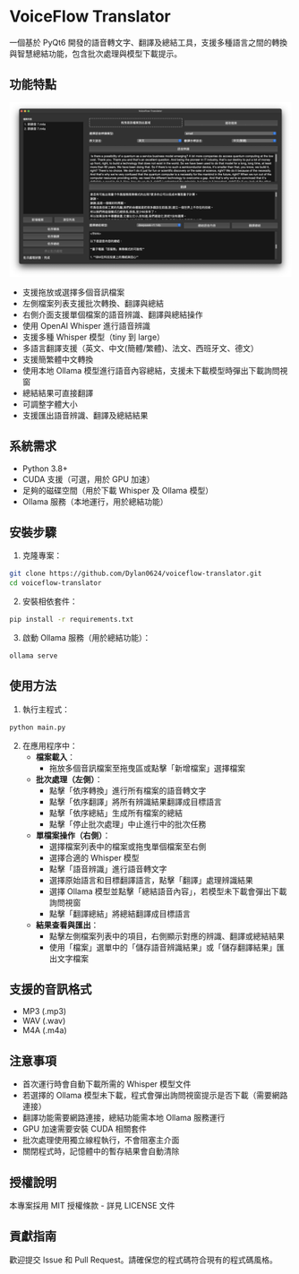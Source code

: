 # VoiceFlow Translator

一個基於 PyQt6 開發的語音轉文字、翻譯及總結工具，支援多種語言之間的轉換與智慧總結功能，包含批次處理與模型下載提示。

## 功能特點

![alt text](<img/CleanShot 2025-02-27 at 23.48.24@2x.png>)

- 支援拖放或選擇多個音訊檔案
- 左側檔案列表支援批次轉換、翻譯與總結
- 右側介面支援單個檔案的語音辨識、翻譯與總結操作
- 使用 OpenAI Whisper 進行語音辨識
- 支援多種 Whisper 模型（tiny 到 large）
- 多語言翻譯支援（英文、中文(簡體/繁體)、法文、西班牙文、德文）
- 支援簡繁體中文轉換
- 使用本地 Ollama 模型進行語音內容總結，支援未下載模型時彈出下載詢問視窗
- 總結結果可直接翻譯
- 可調整字體大小
- 支援匯出語音辨識、翻譯及總結結果

## 系統需求

- Python 3.8+
- CUDA 支援（可選，用於 GPU 加速）
- 足夠的磁碟空間（用於下載 Whisper 及 Ollama 模型）
- Ollama 服務（本地運行，用於總結功能）

## 安裝步驟

1. 克隆專案：
```bash
git clone https://github.com/Dylan0624/voiceflow-translator.git
cd voiceflow-translator
```

2. 安裝相依套件：
```bash
pip install -r requirements.txt
```

3. 啟動 Ollama 服務（用於總結功能）：
```bash
ollama serve
```

## 使用方法

1. 執行主程式：
```bash
python main.py
```

2. 在應用程序中：
   * **檔案載入**：
      * 拖放多個音訊檔案至拖曳區或點擊「新增檔案」選擇檔案
   * **批次處理（左側）**：
      * 點擊「依序轉換」進行所有檔案的語音轉文字
      * 點擊「依序翻譯」將所有辨識結果翻譯成目標語言
      * 點擊「依序總結」生成所有檔案的總結
      * 點擊「停止批次處理」中止進行中的批次任務
   * **單檔案操作（右側）**：
      * 選擇檔案列表中的檔案或拖曳單個檔案至右側
      * 選擇合適的 Whisper 模型
      * 點擊「語音辨識」進行語音轉文字
      * 選擇原始語言和目標翻譯語言，點擊「翻譯」處理辨識結果
      * 選擇 Ollama 模型並點擊「總結語音內容」，若模型未下載會彈出下載詢問視窗
      * 點擊「翻譯總結」將總結翻譯成目標語言
   * **結果查看與匯出**：
      * 點擊左側檔案列表中的項目，右側顯示對應的辨識、翻譯或總結結果
      * 使用「檔案」選單中的「儲存語音辨識結果」或「儲存翻譯結果」匯出文字檔案

## 支援的音訊格式

* MP3 (.mp3)
* WAV (.wav)
* M4A (.m4a)

## 注意事項

* 首次運行時會自動下載所需的 Whisper 模型文件
* 若選擇的 Ollama 模型未下載，程式會彈出詢問視窗提示是否下載（需要網路連接）
* 翻譯功能需要網路連接，總結功能需本地 Ollama 服務運行
* GPU 加速需要安裝 CUDA 相關套件
* 批次處理使用獨立線程執行，不會阻塞主介面
* 關閉程式時，記憶體中的暫存結果會自動清除

## 授權說明

本專案採用 MIT 授權條款 - 詳見 LICENSE 文件

## 貢獻指南

歡迎提交 Issue 和 Pull Request。請確保您的程式碼符合現有的程式碼風格。